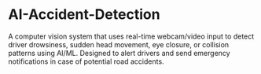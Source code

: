 # AI-Accident-Detection
A computer vision system that uses real-time webcam/video input to detect driver drowsiness, sudden head movement, eye closure, or collision patterns using AI/ML. Designed to alert drivers and send emergency notifications in case of potential road accidents.
